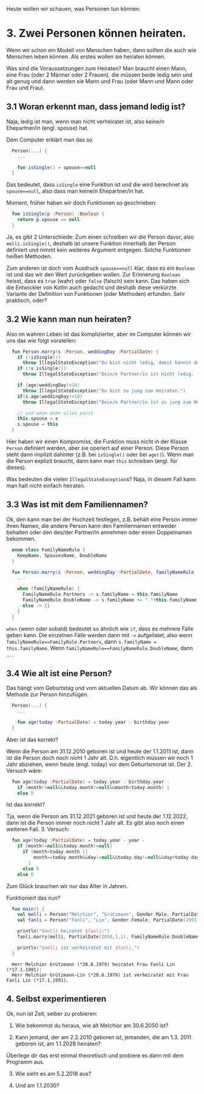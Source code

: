 Heute wollen wir schauen, was Personen tun können.

# 3. Zwei Personen können heiraten.

Wenn wir schon ein Modell von Menschen haben, dann sollten die auch wie Menschen leben können.  Als erstes wollen sie heiraten können.

Was sind die Voraussetzungen zum Heiraten?  Man braucht einen Mann, eine Frau (oder 2 Männer oder 2 Frauen), die müssen beide ledig sein und alt genug und dann werden sie Mann und Frau (oder Mann und Mann oder Frau und Frau).

## 3.1 Woran erkennt man, dass jemand ledig ist?
Naja, ledig ist man, wenn man nicht verheiratet ist, also keine/n Ehepartner/in (engl. spouse) hat.

Dem Computer erklärt man das so

```Kotlin
  Person(...) {
    ...

    fun isSingle() = spouse==null
  }
```

Das bedeutet, dass `isSingle` eine Funktion ist und die wird berechnet als `spouse==null`, also dass man keine/n Ehepartner/in hat.

Moment, früher haben wir doch Funktionen so geschrieben:
```Kotlin
  fun isSingle(p :Person) :Boolean {
    return p.spouse == null
  }
```

Ja, es gibt 2 Unterschiede:  Zum einen schreiben wir die Person davor, also `melli.isSingle()`, deshalb ist unsere Funktion innerhalb der Person definiert und nimmt kein weiteres Argument entgegen.  Solche Funktionen heißen Methoden.

Zum anderen ist doch vom Ausdruck `spouse==null` klar, dass es ein `Boolean` ist und das wir den Wert zurückgeben wollen.  Zur Erinnerung `Boolean` heisst, dass es `true` (wahr) oder `false` (falsch) sein kann.  Das haben sich die Entwickler von Kotlin auch gedacht und deshalb diese verkürzte Variante der Definition von Funktionen (oder Methoden) erfunden.  Sehr praktisch, oder?


## 3.2 Wie kann man nun heiraten?

Also im wahren Leben ist das komplizierter, aber im Computer können wir uns das wie folgt vorstellen:

```Kotlin
  fun Person.marry(s :Person, weddingDay :PartialDate) {
    if (!isSingle())
      throw IllegalStateException("Du bist nicht ledig, damit kannst du nicht mehr heiraten.")
    if (!s.isSingle())
      throw IllegalStateException("Dein/e Partner/in ist nicht ledig.  Den/die kannst du nicht heiraten.")

    if (age(weddingDay)<18)
      throw IllegalStateException("Du bist zu jung zum Heiraten.")
    if(s.age(weddingDay)<18)
      throw IllegalStateException("Dein/e Partner/in ist zu jung zum Heiraten.")

    // und wenn dann alles passt
    this.spouse = s
    s.spouse = this
  }
```

Hier haben wir einen Kompromiss, die Funktion muss nicht in der Klasse `Person` definiert werden, aber sie operiert auf einer Person.  Diese Person steht dann implizit dahinter (z.B. bei `isSingle()` oder bei `age()`).  Wenn man die Person explizit braucht, dann kann man `this` schreiben (engl. für dieses).

Was bedeuten die vielen `IllegalStateException`s?  Naja, in diesem Fall kann man halt nicht einfach heiraten.

## 3.3 Was ist mit dem Familiennamen?

Ok, den kann man bei der Hochzeit festlegen, z.B. behält eine Person immer ihren Namen, die andere Person kann den Familiennamen entweder behalten oder den des/der Partner/in annehmen oder einen Doppelnamen bekommen.

```Kotlin
  enum class FamilyNameRule {
    KeepName, SpousesName, DoubleName
  }

  fun Person.marry(s :Person, weddingDay :PartialDate, familyNameRule :FamilyNameRule =FamilyNameRule.SpousesName) {
    ...

    when (familyNameRule) {
      FamilyNameRule.Partners -> s.familyName = this.familyName
      FamilyNameRule.DoubleName -> s.familyName += "-"+this.familyName
      else -> {}
    }
  }
```

`when` (wenn oder sobald) bedeutet so ähnlich wie `if`, dass es mehrere Fälle geben kann.  Die einzelnen Fälle werden dann mit `->` aufgelistet, also wenn `familyNameRule==FamilyRule.Partners`, dann `s.familyName = this.familyName`. Wenn `familyNameRule==FamilyNameRule.DoubleName`, dann ... .

## 3.4 Wie alt ist eine Person?

Das hängt vom Geburtstag und vom aktuellen Datum ab.  Wir können das als Methode zur Person hinzufügen.

```Kotlin
  Person(...) {
    ...

    fun age(today :PartialDate) = today.year - birthday.year
  }
```

Aber ist das korrekt?

Wenn die Person am 31.12.2010 geboren ist und heute der 1.1.2011 ist, dann ist die Person doch noch nicht 1 Jahr alt.  D.h. eigentlich müssen wir noch 1 Jahr abziehen, wenn heute (engl. today) vor dem Geburtsmonat ist.  Der 2. Versuch wäre:
```Kotlin
  fun age(today :PartialDate) = today.year - birthday.year -
    if (month!=null&&today.month!=null&&month<today.month) 1
    else 0
```

Ist das korrekt?

Tja, wenn die Person am 31.12.2021 geboren ist und heute der 1.12.2022, dann ist die Person immer noch nicht 1 Jahr alt.  Es gibt also noch einen weiteren Fall.  3. Versuch:
```Kotlin
  fun age(today :PartialDate) = today.year - year -
    if (month!=null&&today.month!=null)
      if (month<today.month ||
          month==today.month&&day!=null&&today.day!=null&&day<today.day)
        1
      else 0
    else 0
```

Zum Glück brauchen wir nur das Alter in Jahren.

Funktioniert das nun?

```Kotlin
  fun main() {
    val melli = Person("Melchior", "Grützmann", Gender.Male, PartialDate(1979, 6, 20))
    val fanli = Person("Fanli", "Lin", Gender.Female, PartialDate(1991, 1, 17))

    println("$melli heiratet $fanli:")
    fanli.marry(melli, PartialDate(2050,1,1), FamilyNameRule.DoubleName)

    println("$melli ist verheiratet mit $fanli.")
  }
```

```log
  Herr Melchior Grützmann (*20.6.1979) heiratet Frau Fanli Lin (*17.1.1991):
  Herr Melchior Grützmann-Lin (*20.6.1979) ist verheiratet mit Frau Fanli Lin (*17.1.1991).
```

## 4. Selbst experimentieren

Ok, nun ist Zeit, selber zu probieren:

1. Wie bekommst du heraus, wie alt Melchior am 30.6.2050 ist?

2. Kann jemand, der am 2.2.2010 geboren ist, jemanden, die am 1.3. 2011 geboren ist, am 1.1.2028 heiraten?

Überlege dir das erst einmal theoretisch und probiere es dann mit dem Programm aus.

3. Wie sieht es am 5.2.2018 aus?

4. Und am 1.1.2030?
